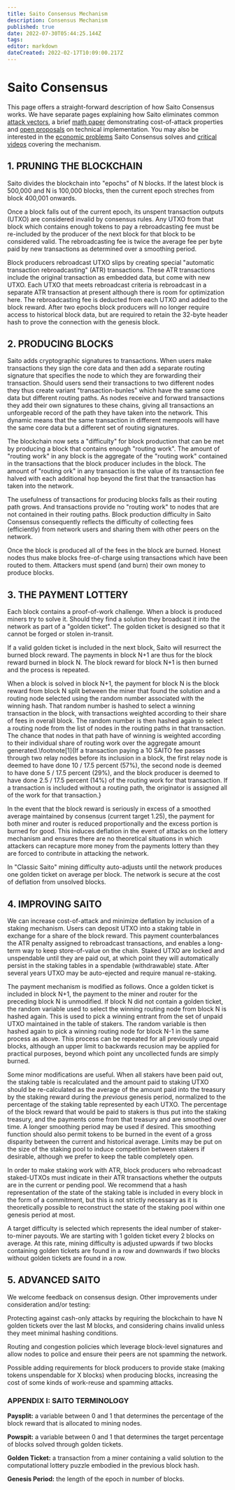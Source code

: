 ```yaml
---
title: Saito Consensus Mechanism
description: Consensus Mechanism
published: true
date: 2022-07-30T05:44:25.144Z
tags: 
editor: markdown
dateCreated: 2022-02-17T10:09:00.217Z
---
```


# Saito Consensus

This page offers a straight-forward description of how Saito Consensus works. We have separate pages explaining how Saito eliminates common [attack vectors](/consensus/attack-vectors), a brief [math paper](/consensus/math) demonstrating cost-of-attack properties and [open proposals](/consensus/proposals) on technical implementation. You may also be interested in the [economic problems](/consensus/economics) Saito Consensus solves and [critical videos](/consensus/videos) covering the mechanism.

## 1. PRUNING THE BLOCKCHAIN

Saito divides the blockchain into "epochs" of N blocks. If the latest block is 500,000 and N is 100,000 blocks, then the current epoch streches from block 400,001 onwards.

Once a block falls out of the current epoch, its unspent transaction outputs (UTXO) are considered invalid by consensus rules. Any UTXO from that block which contains enough tokens to pay a rebroadcasting fee must be re-included by the producer of the next block for that block to be considered valid. The rebroadcasting fee is twice the average fee per byte paid by new transactions as determined over a smoothing period.

Block producers rebroadcast UTXO slips by creating special "automatic transaction rebroadcasting" (ATR) transactions. These ATR transactions include the original transaction as embedded data, but come with new UTXO. Each UTXO that meets rebroadcast criteria is rebroadcast in a separate ATR transaction at present although there is room for optimization here. The rebroadcasting fee is deducted from each UTXO and added to the block reward. After two epochs block producers will no longer require access to historical block data, but are required to retain the 32-byte header hash to prove the connection with the genesis block.

## 2. PRODUCING BLOCKS

Saito adds cryptographic signatures to transactions. When users make transactions they sign the core data and then add a separate routing signature that specifies the node to which they are forwarding their transaction. Should users send their transactions to two different nodes they thus create variant "transaction-bunles" which have the same core data but different routing paths. As nodes receive and forward transactions they add their own signatures to these chains, giving all transactions an unforgeable record of the path they have taken into the network. This dynamic means that the same transaction in different mempools will have the same core data but a different set of routing signatures.

The blockchain now sets a "difficulty" for block production that can be met by producing a block that contains enough "routing work". The amount of "routing work" in any block is the aggregate of the "routing work" contained in the transactions that the block producer includes in the block. The amount of "routing ork" in any transaction is the value of its transaction fee halved with each additional hop beyond the first that the transaction has taken into the network.

The usefulness of transactions for producing blocks falls as their routing path grows. And transactions provide no "routing work" to nodes that are not contained in their routing paths. Block production difficulty in Saito Consensus consequently reflects the difficulty of collecting fees (efficiently) from network users and sharing them with other peers on the network.

Once the block is produced all of the fees in the block are burned. Honest nodes thus make blocks free-of-charge using transactions which have been routed to them. Attackers must spend (and burn) their own money to produce blocks.

## 3. THE PAYMENT LOTTERY

Each block contains a proof-of-work challenge. When a block is produced miners try to solve it. Should they find a solution they broadcast it into the network as part of a "golden ticket". The golden ticket is designed so that it cannot be forged or stolen in-transit.

If a valid golden ticket is included in the next block, Saito will resurrect the burned block reward. The payments in block N+1 are thus for the block reward burned in block N. The block reward for block N+1 is then burned and the process is repeated.

When a block is solved in block N+1, the payment for block N is the block reward from block N split between the miner that found the solution and a routing node selected using the random number associated with the winning hash. That random number is hashed to select a winning transaction in the block, with transactions weighted according to their share of fees in overall block. The random number is then hashed again to select a routing node from the list of nodes in the routing paths in that transaction. The chance that nodes in that path have of winning is weighted according to their individual share of routing work over the aggregate amount generated.\footnote[1]{If a transaction paying a 10 SAITO fee passes through two relay nodes before its inclusion in a block, the first relay node is deemed to have done 10 / 17.5 percent (57\%), the second node is deemed to have done 5 / 17.5 percent (29\%), and the block producer is deemed to have done 2.5 / 17.5 percent (14\%) of the routing work for that transaction. If a transaction is included without a routing path, the originator is assigned all of the work for that transaction.}

In the event that the block reward is seriously in excess of a smoothed average maintained by consensus (current target 1.25), the payment for both miner and router is reduced proportionally and the excess portion is burned for good. This induces deflation in the event of attacks on the lottery mechanism and ensures there are no theoretical situations in which attackers can recapture more money from the payments lottery than they are forced to contribute in attacking the network.

In "Classic Saito" mining difficulty auto-adjusts until the network produces one golden ticket on average per block. The network is secure at the cost of deflation from unsolved blocks.


## 4. IMPROVING SAITO

We can increase cost-of-attack and minimize deflation by inclusion of a staking mechanism. Users can deposit UTXO into a staking table in exchange for a share of the block reward. This payment counterbalances the ATR penalty assigned to rebroadcast transactions, and enables a long-term way to keep store-of-value on the chain. Staked UTXO are locked and unspendable until they are paid out, at which point they will automatically persist in the staking tables in a spendable (withdrawable) state. After several years UTXO may be auto-ejected and require manual re-staking.

The payment mechanism is modified as follows. Once a golden ticket is included in block N+1, the payment to the miner and router for the preceding block N is unmodified. If block N did not contain a golden ticket, the random variable used to select the winning routing node from block N is hashed again. This is used to pick a winning entrant from the set of unpaid UTXO maintained in the table of stakers. The random variable is then hashed again to pick a winning routing node for block N-1 in the same process as above. This process can be repeated for all previously unpaid blocks, although an upper limit to backwards recusion may be applied for practical purposes, beyond which point any uncollected funds are simply burned.

Some minor modifications are useful. When all stakers have been paid out, the staking table is recalculated and the amount paid to staking UTXO should be re-calculated as the average of the amount paid into the treasury by the staking reward during the *previous* genesis period, normalized to the percentage of the staking table represented by each UTXO. The percentage of the block reward that would be paid to stakers is thus put into the staking treasury, and the payments come from that treasury and are smoothed over time. A longer smoothing period may be used if desired. This smoothing function should also permit tokens to be burned in the event of a gross disparity between the current and historical average. Limits may be put on the size of the staking pool to induce competition between stakers if desirable, although we prefer to keep the table completely open.

In order to make staking work with ATR, block producers who rebroadcast staked-UTXOs must indicate in their ATR transactions whether the outputs are in the current or pending pool. We recommend that a hash representation of the state of the staking table is included in every block in the form of a commitment, but this is not strictly necessary as it is theoretically possible to reconstruct the state of the staking pool within one genesis period at most.

A target difficulty is selected which represents the ideal number of staker-to-miner payouts. We are starting with 1 golden ticket every 2 blocks on average. At this rate, mining difficulty is adjusted upwards if two blocks containing golden tickets are found in a row and downwards if two blocks without golden tickets are found in a row.


## 5. ADVANCED SAITO

We welcome feedback on consensus design. Other improvements under consideration and/or testing:

Protecting against cash-only attacks by requiring the blockchain to have N golden tickets over the last M blocks, and considering chains invalid unless they meet minimal hashing conditions.

Routing and congestion policies which leverage block-level signatures and allow nodes to police and ensure their peers are not spamming the network.

Possible adding requirements for block producers to provide stake (making tokens unspendable for X blocks) when producing blocks, increasing the cost of some kinds of work-reuse and spamming attacks.


### APPENDIX I: SAITO TERMINOLOGY

**Paysplit:** a variable between 0 and 1 that determines the percentage of the block reward that is allocated to mining nodes.

**Powspit:** a variable between 0 and 1 that determines the target percentage of blocks solved through golden tickets.

**Golden Ticket:** a transaction from a miner containing a valid solution to the computational lottery puzzle embodied in the previous block hash.

**Genesis Period:** the length of the epoch in number of blocks.




